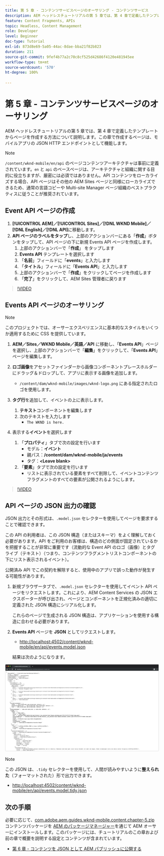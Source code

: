 ```yaml
---
title: 第 5 章 - コンテンツサービスページのオーサリング - コンテンツサービス
description: AEM ヘッドレスチュートリアルの第 5 章では、第 4 章で定義したテンプレートからページを作成する方法について説明します。これらのページは、JSON HTTP エンドポイントとして機能します。
feature: Content Fragments, APIs
topic: Headless, Content Management
role: Developer
level: Beginner
doc-type: Tutorial
exl-id: 873d8e69-5a05-44ac-8dae-bba21f82b823
duration: 211
source-git-commit: 9fef4b77a2c70c8cf525d42686f4120e481945ee
workflow-type: tm+mt
source-wordcount: '570'
ht-degree: 100%

---
```


# 第 5 章 - コンテンツサービスページのオーサリング

AEM ヘッドレスチュートリアルの第 5 章では、第 4 章で定義したテンプレートからページを作成する方法について説明します。この章で作成するページは、モバイルアプリの JSON HTTP エンドポイントとして機能します。

>[!NOTE]
>
> `/content/wknd-mobile/en/api` のページコンテンツアーキテクチャは事前に定義されています。`en` と `api` のベースページは、アーキテクチャと組織に関する目的に役立ちますが、厳密には必須ではありません。API コンテンツをローカライズする場合、API ページはその他の AEM Sites ページと同様にローカライズできるため、通常の言語コピーや Multi-site Manager ページ組織のベストプラクティスに従うことが推奨されています。

## Event API ページの作成

1. **[!UICONTROL AEM]／[!UICONTROL Sites]／[!DNL WKND Mobile]／[!DNL English]／[!DNL API]**&#x200B;に移動します。
1. **API ページのラベルをタップ**&#x200B;し、上部のアクションバーにある「**作成**」ボタンをタップして、API ページの下に新規 Events API ページを作成します。
   1. 上部のアクションバーで「**作成**」 をタップします
   1. **Events API** テンプレートを選択します
   1. 「**名前**」フィールドに「**events**」と入力します
   1. 「**タイトル**」フィールドに「**Events API**」と入力します
   1. 上部のアクションバーで「**作成**」をクリックしてページを作成します
   1. 「**完了**」をクリックして、AEM Sites 管理者に戻ります

>[!VIDEO](https://video.tv.adobe.com/v/28340?quality=12&learn=on)

## Events API ページのオーサリング

>[!NOTE]
>
> このプロジェクトでは、オーサーエクスペリエンスに基本的なスタイルをいくつか適用するために CSS を提供しています。

1. **AEM／Sites／WKND Mobile／英語／API** に移動し、「**Events API**」ページを選択し、上部のアクションバーで「**編集**」をクリックして、「**Events API**」ページを編集します。
1. **ロゴ画像**&#x200B;をアセットファインダーから画像コンポーネントプレースホルダーにドラッグ＆ドロップして、アプリに表示する画像を追加します。
   * `/content/dam/wknd-mobile/images/wknd-logo.png` にある指定されたロゴを使用します。

1. **タグ行**&#x200B;を追加して、イベントの上に表示します。
   1. **テキスト**&#x200B;コンポーネントを編集します
   1. 次のテキストを入力します
      * `The WKND is here.`

1. 表示する&#x200B;**イベント**&#x200B;を選択します
   1. 「**プロパティ**」タブで次の設定を行います
      * モデル：**イベント**
      * 親パス：**/content/dam/wknd-mobile/ja/events**
      * タグ：**&lt;Leave blank>**
   1. 「**要素**」タブで次の設定を行います
      * リストに表示されている要素をすべて削除して、イベントコンテンツフラグメントのすべての要素が公開されるようにします。

>[!VIDEO](https://video.tv.adobe.com/v/28339?quality=12&learn=on)

## API ページの JSON 出力の確認

JSON 出力とその形式は、`.model.json` セレクターを使用してページを要求することで確認できます。

この API の利用者は、この JSON 構造（またはスキーマ）をよく理解しておく必要があります。API をご利用のお客様は、構造のどの側面が固定されているかを把握することが非常に重要です（流動的な Event API のロゴ（画像）とタグライブ（テキスト）（つまり、コンテンツフラグメントリストコンポーネントの下にリスト表示されるイベント）。

公開済み API でこの契約を解除すると、使用中のアプリで誤った動作が発生する可能性があります。

1. 新規ブラウザータブで、`.model.json` セレクターを使用してイベント API ページをリクエストします。これにより、AEM Content Services の JSON エクスポーターが呼び出され、ページとコンポーネントを正規化済みの適切に定義された JSON 構造にシリアル化します。

   これらのページで生成される JSON 構造は、アプリケーションを使用する構造に合わせる必要があります。

1. **Events API** ページを **JSON** としてリクエストします。

   * [http://localhost:4502/content/wknd-mobile/en/api/events.model.json](http://localhost:4502/content/wknd-mobile/en/api/events.model.tidy.json)

   結果は次のようになります。

![AEM Content Services JSON 出力](assets/chapter-5/json-output.png)

>[!NOTE]
>
> この JSON は、`.tidy` セレクターを使用して、人間が読みやすいように&#x200B;**整えられた**（フォーマットされた）形で出力できます。
> * [http://localhost:4502/content/wknd-mobile/en/api/events.model.tidy.json](http://localhost:4502/content/wknd-mobile/en/api/events.model.tidy.json)

## 次の手順

必要に応じて、[com.adobe.aem.guides.wknd-mobile.content.chapter-5.zip](https://github.com/adobe/aem-guides-wknd-mobile/releases/latest) コンテンツパッケージを [AEM のパッケージマネージャー](http://localhost:4502/crx/packmgr/index.jsp)を通じて AEM オーサーにインストールします。このパッケージには、チュートリアルのこの章および前の章で概要を説明する設定とコンテンツが含まれています。

* [第 6 章 - コンテンツを JSON として AEM パブリッシュに公開する](./chapter-6.md)
